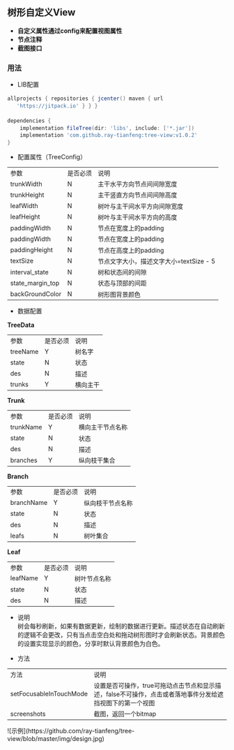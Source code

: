 ## 树形自定义View
- **自定义属性通过config来配置视图属性**
- **节点注释**
- **截图接口**  
 
   
### 用法 ###

-  LIB配置</br> 
```gradle 
allprojects { repositories { jcenter() maven { url
   'https://jitpack.io' } } }

dependencies {
    implementation fileTree(dir: 'libs', include: ['*.jar'])
    implementation 'com.github.ray-tianfeng:tree-view:v1.0.2'
}
```

- 配置属性（TreeConfig）
<table>
 <tr>
  <td>参数</td>
  <td>是否必须</td>
  <td>说明</td>
 </tr>
 <tr>
  <td>trunkWidth</td>
  <td>N</td>
  <td>主干水平方向节点间间隙宽度</td>
 </tr>
 <tr>
  <td>trunkHeight</td>
  <td>N</td>
  <td>主干竖直方向节点间间隙高度</td>
 </tr>
 <tr>
  <td>leafWidth</td>
  <td>N</td>
  <td>树叶与主干间水平方向间隙宽度</td>
 </tr>
 <tr>
  <td>leafHeight</td>
  <td>N</td>
  <td>树叶与主干间水平方向的高度</td>
 </tr>
 <tr>
  <td>paddingWidth</td>
  <td>N</td>
  <td>节点在宽度上的padding</td>
 </tr>
 <tr>
  <td>paddingWidth</td>
  <td>N</td>
  <td>节点在宽度上的padding</td>
 </tr>
 <tr>
  <td>paddingHeight</td>
  <td>N</td>
  <td>节点在高度上的padding</td>
 </tr>
 <tr>
  <td>textSize</td>
  <td>N</td>
  <td>节点文字大小，描述文字大小=textSize - 5</td>
 </tr>
 <tr>
  <td>interval_state</td>
  <td>N</td>
  <td>树和状态间的间隙</td>
 </tr>
 <tr>
  <td>state_margin_top</td>
  <td>N</td>
  <td>状态与顶部的间距</td>
 </tr>
 <tr>
  <td>backGroundColor</td>
  <td>N</td>
  <td>树形图背景颜色</td>
 </tr>
 </table>

- 数据配置 

**TreeData**
<table>
 <tr>
  <td>参数</td>
  <td>是否必须</td>
  <td>说明</td>
 </tr>
 <tr>
  <td>treeName</td>
  <td>Y</td>
  <td>树名字</td>
 </tr>
 <tr>
  <td>state</td>
  <td>N</td>
  <td>状态</td>
 </tr>
 <tr>
  <td>des</td>
  <td>N</td>
  <td>描述</td>
 </tr>
  <tr>
  <td>trunks</td>
  <td>Y</td>
  <td>横向主干</td>
 </tr>
 </table>
 
 **Trunk**
<table>
 <tr>
  <td>参数</td>
  <td>是否必须</td>
  <td>说明</td>
 </tr>
 <tr>
  <td>trunkName</td>
  <td>Y</td>
  <td>横向主干节点名称</td>
 </tr>
 <tr>
  <td>state</td>
  <td>N</td>
  <td>状态</td>
 </tr>
 <tr>
  <td>des</td>
  <td>N</td>
  <td>描述</td>
 </tr>
  <tr>
  <td>branches</td>
  <td>Y</td>
  <td>纵向枝干集合</td>
 </tr>
 </table>
 
  **Branch**
<table>
 <tr>
  <td>参数</td>
  <td>是否必须</td>
  <td>说明</td>
 </tr>
 <tr>
  <td>branchName</td>
  <td>Y</td>
  <td>纵向枝干节点名称</td>
 </tr>
 <tr>
  <td>state</td>
  <td>N</td>
  <td>状态</td>
 </tr>
 <tr>
  <td>des</td>
  <td>N</td>
  <td>描述</td>
 </tr>
  <tr>
  <td>leafs</td>
  <td>N</td>
  <td>树叶集合</td>
 </tr>
 </table>
 
 **Leaf**
<table>
 <tr>
  <td>参数</td>
  <td>是否必须</td>
  <td>说明</td>
 </tr>
 <tr>
  <td>leafName</td>
  <td>Y</td>
  <td>树叶节点名称</td>
 </tr>
 <tr>
  <td>state</td>
  <td>N</td>
  <td>状态</td>
 </tr>
 <tr>
  <td>des</td>
  <td>N</td>
  <td>描述</td>
 </tr>
 </table>
 
-  说明   
   树会每秒刷新，如果有数据更新，绘制的数据进行更新。描述状态在自动刷新的逻辑不会更改，只有当点击空白处和拖动树形图时才会刷新状态。背景颜色的设置实现显示的颜色，分享时默认背景颜色为白色。

-  方法
<table>
 <tr>
  <td>方法</td>
  <td>说明</td>
 </tr>
 <tr>
  <td>setFocusableInTouchMode</td>
  <td>设置是否可操作，true可拖动点击节点和显示描述，false不可操作，点击或者落地事件分发给遮挡视图下的第一个视图</td>
 </tr>
 <tr>
  <td>screenshots</td>
  <td>截图，返回一个bitmap</td>
 </tr>
</table>
 ![示例](https://github.com/ray-tianfeng/tree-view/blob/master/img/design.jpg)
